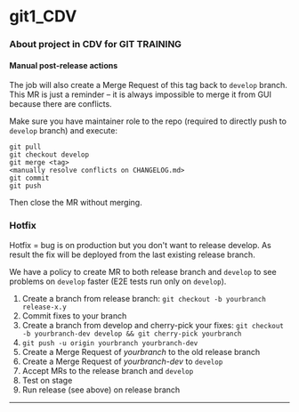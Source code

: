 # git1_CDV

### About project in CDV for GIT TRAINING

#### Manual post-release actions

The job will also create a Merge Request of this tag back to `develop` branch.
This MR is just a reminder – it is always impossible to merge it from GUI because there are conflicts.

Make sure you have maintainer role to the repo (required to directly push to `develop` branch) and execute:
```
git pull
git checkout develop
git merge <tag>
<manually resolve conflicts on CHANGELOG.md>
git commit
git push
```

Then close the MR without merging.

### Hotfix

Hotfix = bug is on production but you don't want to release develop.
As result the fix will be deployed from the last existing release branch.

We have a policy to create MR to both release branch and `develop` to see problems on `develop` faster (E2E tests run only on `develop`).

1. Create a branch from release branch: `git checkout -b yourbranch release-x.y`
1. Commit fixes to your branch
1. Create a branch from develop and cherry-pick your fixes: `git checkout -b yourbranch-dev develop && git cherry-pick yourbranch`
1. `git push -u origin yourbranch yourbranch-dev`
1. Create a Merge Request of _yourbranch_ to the old release branch
1. Create a Merge Request of _yourbranch-dev_ to `develop`
1. Accept MRs to the release branch and `develop`
1. Test on stage
1. Run release (see above) on release branch

---
